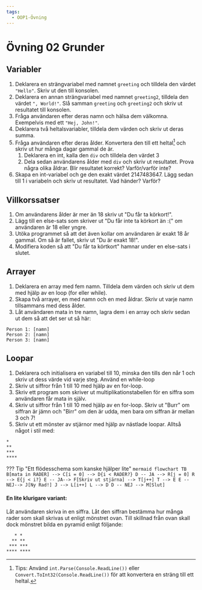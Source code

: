 ```yaml
---
tags:
  - OOP1-Övning
---
```


# Övning 02 Grunder

## Variabler

1. Deklarera en strängvariabel med namnet `greeting` och tilldela den värdet `"Hello"`. Skriv ut den till konsolen.
2. Deklarera en annan strängvariabel med namnet `greeting2`, tilldela den värdet `", World!"`. Slå samman `greeting` och `greeting2` och skriv ut resultatet till konsolen.
3. Fråga användaren efter deras namn och hälsa dem välkomna. Exempelvis med ett `"Hej, John!"`.
4. Deklarera två heltalsvariabler, tilldela dem värden och skriv ut deras summa.
5. Fråga användaren efter deras ålder. Konvertera den till ett heltal[^1] och skriv ut hur många dagar gammal de är.
    1. Deklarera en int, kalla den `div` och tilldela den värdet 3
    2. Dela sedan användarens ålder med `div` och skriv ut resultatet. Prova några olika åldrar. Blir resultatet korrekt? Varför/varför inte?
6. Skapa en int-variabel och ge den exakt värdet 2147483647. Lägg sedan till 1 i variabeln och skriv ut resultatet. Vad händer? Varför?

## Villkorssatser

1. Om användarens ålder är mer än 18 skriv ut "Du får ta körkort!".
2. Lägg till en else-sats som skriver ut "Du får inte ta körkort än :(" om användaren är 18 eller yngre.
3. Utöka programmet så att det även kollar om användaren är exakt 18 år gammal. Om så är fallet, skriv ut "Du är exakt 18!".
4. Modifiera koden så att "Du får ta körtkort" hamnar under en else-sats i slutet.

## Arrayer

1. Deklarera en array med fem namn. Tilldela dem värden och skriv ut dem med hjälp av en loop (for eller while).
2. Skapa två arrayer, en med namn och en med åldrar. Skriv ut varje namn tillsammans med dess ålder.
3. Låt användaren mata in tre namn, lagra dem i en array och skriv sedan ut dem så att det ser ut så här:
```
Person 1: [namn]
Person 2: [namn]
Person 3: [namn]
```

## Loopar

1. Deklarera och initialisera en variabel till 10, minska den tills den når 1 och skriv ut dess värde vid varje steg. Använd en while-loop
2. Skriv ut siffror från 1 till 10 med hjälp av en for-loop.
3. Skriv ett program som skriver ut multiplikationstabellen för en siffra som användaren får mata in själv.
4. Skriv ut siffror från 1 till 10 med hjälp av en for-loop. Skriv ut "Burr" om siffran är jämn och "Birr" om den är udda, men bara om siffran är mellan 3 och 7!
5. Skriv ut ett mönster av stjärnor med hjälp av nästlade loopar. Alltså något i stil med:
```
*
**
***
****
```

??? Tip "Ett flödesschema som kanske hjälper lite"
    ```mermaid
    flowchart TB
    B[mata in RADER] --> C[i = 0] --> D{i < RADER?}
    D -- JA --> R[j = 0]
    R --> E{j < i?}
    E -- JA--> F[Skriv ut stjärna] --> T[j++]
    T --> E
    E -- NEJ--> J[Ny Rad!]
    J --> L[i++]
    L --> D
    D -- NEJ --> M[Slut]
    ```

#### En lite klurigare variant:

Låt användaren skriva in en siffra. Låt den siffran bestämma hur många rader som skall skrivas ut enligt mönstret ovan. Till skillnad från ovan skall dock mönstret bilda en pyramid enligt följande:
```
   * *
  ** **
 *** ***
**** ****
```


[^1]: Tips: Använd `int.Parse(Console.ReadLine())` eller `Convert.ToInt32(Console.ReadLine())` för att konvertera en sträng till ett heltal.